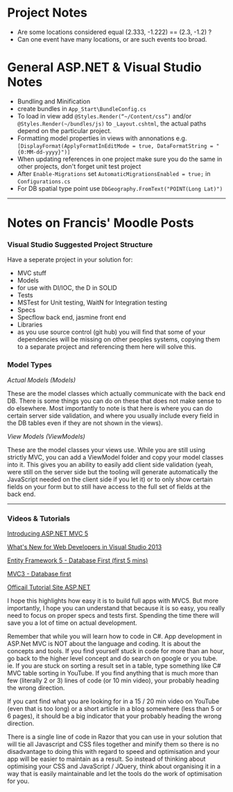 # Project Notes

- Are some locations considered equal (2.333, -1.222) == (2.3, -1.2) ?
- Can one event have many locations, or are such events too broad.

# General ASP.NET & Visual Studio Notes

- Bundling and Minification
 - create bundles in `App_Start\BundleConfig.cs`
 - To load in view add `@Styles.Render(“~/Content/css”)` and/or `@Styles.Render(~/bundles/js)` to `_Layout.cshtml`, the actual paths depend on the particular project.
- Formatting model properties in views with annonations e.g. `[DisplayFormat(ApplyFormatInEditMode = true, DataFormatString = "{0:MM-dd-yyyy}")]`
- When updating references in one project make sure you do the same in other projects, don't forget unit test project
- After `Enable-Migrations` set `AutomaticMigrationsEnabled = true;` in `Configurations.cs`
- For DB spatial type point use `DbGeography.FromText("POINT(Long Lat)")`
-----
 
# Notes on Francis' Moodle Posts

### Visual Studio Suggested Project Structure
Have a seperate project in your solution for:

- MVC stuff
- Models
 - for use with DI/IOC, the D in SOLID
- Tests
 - MSTest for Unit testing, WaitN for Integration testing
- Specs 
 - Specflow back end, jasmine front end
- Libraries 
 - as you use source control (git hub) you will find that some of your dependencies will be missing on other peoples systems, copying them to a separate project and referencing them here will solve this.

### Model Types

*Actual Models (Models)*

These are the model classes which actually communicate with the back end DB. There is some
things you can do on these that does not make sense to do elsewhere. Most importantly to note is
that here is where you can do certain server side validation, and where you usually include every field
in the DB tables even if they are not shown in the views).

*View Models (ViewModels)*

These are the model classes your views use. While you are still using strictly MVC, you can add a
ViewModel folder and copy your model classes into it. This gives you an ability to easily add client
side validation (yeah, were still on the server side but the tooling will generate automatically the
JavaScript needed on the client side if you let it) or to only show certain fields on your form but to still
have access to the full set of fields at the back end. 
 
-----

### Videos & Tutorials

[Introducing ASP.NET MVC 5](https://www.youtube.com/watch?v=gxFtRdKr7CA)

[What's New for Web Developers in Visual Studio 2013](htps://www.youtube.com/watch?v=ivs_gp6deBE)

[Entity Framework 5 - Database First (first 5 mins)](https://www.youtube.com/watch?v=o-cV_fSNMqw)

[MVC3 - Database first](https://www.youtube.com/watch?v=7612KR9lv2Y)

[Officail Tutorial Site ASP.NET](http://www.asp.net/mvc/tutorials/mvc-5)

I hope this highlights how easy it is to build full apps with MVC5. But more importantly, I hope you can understand that because it is so easy, you really need to focus on proper specs and tests first. Spending the time there will save you a lot of time on actual development.

Remember that while you will learn how to code in C#. App development in ASP.Net MVC is NOT about the
language and coding. It is about the concepts and tools. If you find yourself stuck in code for more than an hour, go back to the higher level concept and do search on google or you tube. ie. If you are stuck on sorting a result set in a table, type something like C# MVC table sorting in YouTube. If you find anything that is much more than few (literally 2 or 3) lines of code (or 10 min video), your probably heading the wrong direction.

If you cant find what you are looking for in a 15 / 20 min video on YouTube (even that is too long) or a short article in a blog somewhere (less than 5 or 6 pages), it should be a big indicator that your probably heading the wrong direction.

There is a single line of code in Razor that you can use in your solution that will tie all Javascript and CSS files together and minify them so there is no disadvantage to doing this with regard to speed and optimisation and your app will be easier to maintain as a result. So instead of thinking about optimising your CSS and JavaScript / JQuery, think about organising it in a way that is easily maintainable and let the tools do the work of optimisation for you.